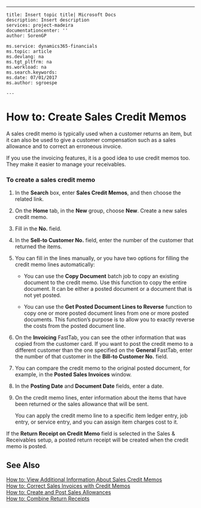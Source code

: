 ---
    title: Insert topic title| Microsoft Docs
    description: Insert description
    services: project-madeira
    documentationcenter: ''
    author: SorenGP

    ms.service: dynamics365-financials
    ms.topic: article
    ms.devlang: na
    ms.tgt_pltfrm: na
    ms.workload: na
    ms.search.keywords:
    ms.date: 07/01/2017
    ms.author: sgroespe

    ---
# How to: Create Sales Credit Memos
A sales credit memo is typically used when a customer returns an item, but it can also be used to give a customer compensation such as a sales allowance and to correct an erroneous invoice.  
  
 If you use the invoicing features, it is a good idea to use credit memos too. They make it easier to manage your receivables.  
  
### To create a sales credit memo  
  
1.  In the **Search** box, enter **Sales Credit Memos**, and then choose the related link.  
  
2.  On the **Home** tab, in the **New** group, choose **New**. Create a new sales credit memo.  
  
3.  Fill in the **No.** field.  
  
4.  In the **Sell-to Customer No.** field, enter the number of the customer that returned the items.  
  
5.  You can fill in the lines manually, or you have two options for filling the credit memo lines automatically:  
  
    -   You can use the  **Copy Document** batch job to copy an existing document to the credit memo. Use this function to copy the entire document. It can be either a posted document or a document that is not yet posted.  
  
    -   You can use the **Get Posted Document Lines to Reverse** function to copy one or more posted document lines from one or more posted documents. This function’s purpose is to allow you to exactly reverse the costs from the posted document line.  
  
6.  On the **Invoicing** FastTab, you can see the other information that was copied from the customer card. If you want to post the credit memo to a different customer than the one specified on the **General** FastTab, enter the number of that customer in the **Bill-to Customer No.** field.  
  
7.  You can compare the credit memo to the original posted document, for example, in the **Posted Sales Invoices** window.  
  
8.  In the **Posting Date** and **Document Date** fields, enter a date.  
  
9. On the credit memo lines, enter information about the items that have been returned or the sales allowance that will be sent.  
  
     You can apply the credit memo line to a specific item ledger entry, job entry, or service entry, and you can assign item charges cost to it.  
  
 If the **Return Receipt on Credit Memo** field is selected in the Sales & Receivables setup, a posted return receipt will be created when the credit memo is posted.  
  
## See Also  
 [How to: View Additional Information About Sales Credit Memos](../FullExperience/how-to-view-additional-information-about-sales-credit-memos.md)   
 [How to: Correct Sales Invoices with Credit Memos](../FullExperience/how-to-correct-sales-invoices-with-credit-memos.md)   
 [How to: Create and Post Sales Allowances](../FullExperience/how-to-create-and-post-sales-allowances.md)   
 [How to: Combine Return Receipts](../FullExperience/how-to-combine-return-receipts.md)
